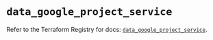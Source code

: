 # `data_google_project_service`

Refer to the Terraform Registry for docs: [`data_google_project_service`](https://registry.terraform.io/providers/hashicorp/google/6.9.0/docs/data-sources/project_service).
